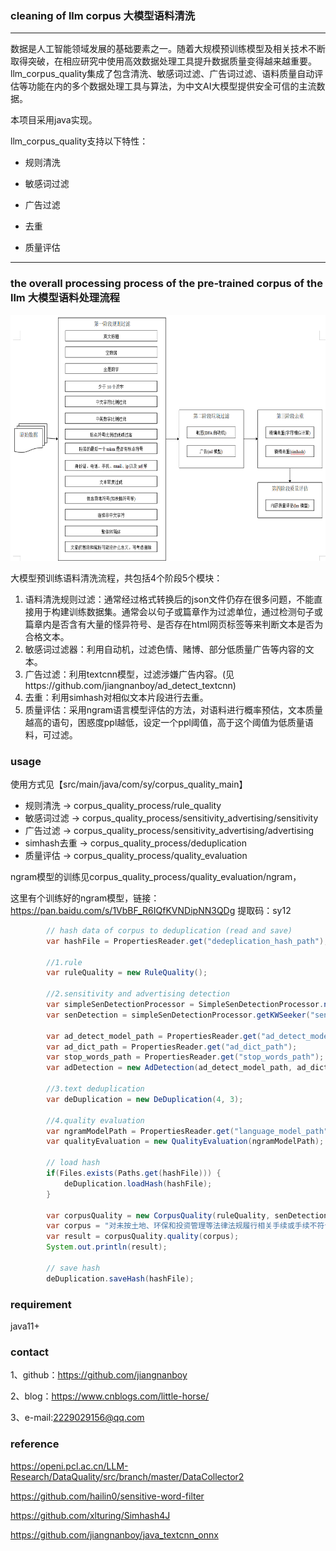 ### cleaning of llm corpus 大模型语料清洗

-----------------------------------------------------------------------
数据是人工智能领域发展的基础要素之一。随着大规模预训练模型及相关技术不断取得突破，在相应研究中使用高效数据处理工具提升数据质量变得越来越重要。llm_corpus_quality集成了包含清洗、敏感词过滤、广告词过滤、语料质量自动评估等功能在内的多个数据处理工具与算法，为中文AI大模型提供安全可信的主流数据。

本项目采用java实现。

llm_corpus_quality支持以下特性：

* 规则清洗

* 敏感词过滤

* 广告过滤

* 去重

* 质量评估
--------------------------------------------------------------------------------
### the overall processing process of the pre-trained corpus of the llm 大模型语料处理流程

<div align=center>
<img src="llm_corpus_process.png" width="613" height="393"/><br/>
</div>

大模型预训练语料清洗流程，共包括4个阶段5个模块：

1. 语料清洗规则过滤：通常经过格式转换后的json文件仍存在很多问题，不能直接用于构建训练数据集。通常会以句子或篇章作为过滤单位，通过检测句子或篇章内是否含有大量的怪异符号、是否存在html网页标签等来判断文本是否为合格文本。
2. 敏感词过滤器：利用自动机，过滤色情、赌博、部分低质量广告等内容的文本。
3. 广告过滤：利用textcnn模型，过滤涉嫌广告内容。(见https://github.com/jiangnanboy/ad_detect_textcnn)
4. 去重：利用simhash对相似文本片段进行去重。
5. 质量评估：采用ngram语言模型评估的方法，对语料进行概率预估，文本质量越高的语句，困惑度ppl越低，设定一个ppl阈值，高于这个阈值为低质量语料，可过滤。

### usage
使用方式见【src/main/java/com/sy/corpus_quality_main】

* 规则清洗 -> corpus_quality_process/rule_quality
* 敏感词过滤 -> corpus_quality_process/sensitivity_advertising/sensitivity
* 广告过滤 -> corpus_quality_process/sensitivity_advertising/advertising
* simhash去重 -> corpus_quality_process/deduplication
* 质量评估 -> corpus_quality_process/quality_evaluation

ngram模型的训练见corpus_quality_process/quality_evaluation/ngram，

这里有个训练好的ngram模型，链接：https://pan.baidu.com/s/1VbBF_R6IQfKVNDipNN3QDg 提取码：sy12

``` java
        // hash data of corpus to deduplication (read and save)
        var hashFile = PropertiesReader.get("dedeplication_hash_path");

        //1.rule
        var ruleQuality = new RuleQuality();

        //2.sensitivity and advertising detection
        var simpleSenDetectionProcessor = SimpleSenDetectionProcessor.newInstance();
        var senDetection = simpleSenDetectionProcessor.getKWSeeker("sensitive_words_path");

        var ad_detect_model_path = PropertiesReader.get("ad_detect_model_path");
        var ad_dict_path = PropertiesReader.get("ad_dict_path");
        var stop_words_path = PropertiesReader.get("stop_words_path");
        var adDetection = new AdDetection(ad_detect_model_path, ad_dict_path, stop_words_path);

        //3.text deduplication
        var deDuplication = new DeDuplication(4, 3);

        //4.quality evaluation
        var ngramModelPath = PropertiesReader.get("language_model_path");
        var qualityEvaluation = new QualityEvaluation(ngramModelPath);

        // load hash
        if(Files.exists(Paths.get(hashFile))) {
            deDuplication.loadHash(hashFile);
        }

        var corpusQuality = new CorpusQuality(ruleQuality, senDetection, adDetection, deDuplication, qualityEvaluation, 100);
        var corpus = "对未按土地、环保和投资管理等法律法规履行相关手续或手续不符合规定的违规项目，地方政府要按照要求进行全面清理。一，凡是未开工的违规项目，一律不得开工建设；二，凡是不符合产业政策、准入标准、环保要求的违规项目一律停建。";
        var result = corpusQuality.quality(corpus);
        System.out.println(result);

        // save hash
        deDuplication.saveHash(hashFile);
```

### requirement
java11+

### contact
1、github：https://github.com/jiangnanboy

2、blog：https://www.cnblogs.com/little-horse/

3、e-mail:2229029156@qq.com

### reference
https://openi.pcl.ac.cn/LLM-Research/DataQuality/src/branch/master/DataCollector2

https://github.com/hailin0/sensitive-word-filter

https://github.com/xlturing/Simhash4J

https://github.com/jiangnanboy/java_textcnn_onnx


